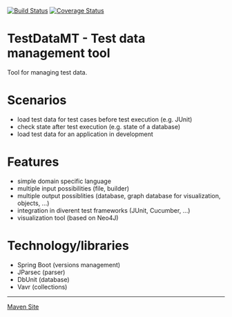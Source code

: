 [![Build Status](https://travis-ci.com/Befrish/testdatamt.svg?branch=master)](https://travis-ci.com/Befrish/testdatamt)
[![Coverage Status](https://coveralls.io/repos/github/Befrish/testdatamt/badge.svg?branch=master)](https://coveralls.io/github/Befrish/testdatamt?branch=master)

# TestDataMT - Test data management tool

Tool for managing test data.

# Scenarios
* load test data for test cases before test execution (e.g. JUnit)
* check state after test execution (e.g. state of a database)
* load test data for an application in development

# Features
* simple domain specific language
* multiple input possibilities (file, builder)
* multiple output possiblities (database, graph database for visualization, objects, ...)
* integration in diverent test frameworks (JUnit, Cucumber, ...)
* visualization tool (based on Neo4J)

# Technology/libraries
- Spring Boot (versions management)
- JParsec (parser)
- DbUnit (database)
- Vavr (collections)

---

[Maven Site](https://befrish.github.io/testdatamt)
